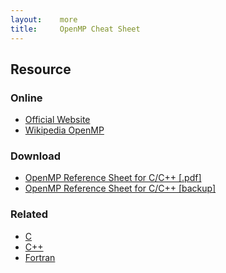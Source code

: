 ```yaml
---
layout:    more
title:     OpenMP Cheat Sheet
---
```

<div class="content content-400">
    <div class="board board-326">
        <h2 class="board-title">Resource</h2>
        <div class="board-card">
            <h3 class="board-card-title">Online</h3>
            <ul>
                <li><a href="http://openmp.org/">Official Website</a></li>
                <li><a href="http://en.wikipedia.org/wiki/OpenMP">Wikipedia OpenMP</a></li>
            </ul>
        </div>
        <div class="board-card">
            <h3 class="board-card-title">Download</h3>
            <ul>
                <li><a href="http://www.plutospin.com/files/OpenMP_reference.pdf">OpenMP Reference Sheet for C/C++ [.pdf]</a></li>
                <li><a href="/static/cs/OpenMP_reference.pdf">OpenMP Reference Sheet for C/C++ [backup]</a></li>
            </ul>
        </div>
        <div class="board-card">
            <h3 class="board-card-title">Related</h3>
            <ul>
                <li><a href="/c" title="C Cheat Sheet">C</a></li>
                <li><a href="/cpp" title="C++ Cheat Sheet">C++</a></li>
                <li><a href="/fortran" title="Fortran Cheat Sheet">Fortran</a></li>
            </ul>
        </div>
    </div>
</div>
